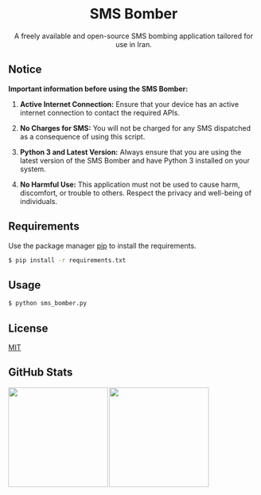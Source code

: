 <div align="center">
  <h1>SMS Bomber</h1>
</div>
<div align="center">
  <p>A freely available and open-source SMS bombing application tailored for use in Iran.</p>
</div>

## Notice
**Important information before using the SMS Bomber:**

1. **Active Internet Connection:** Ensure that your device has an active internet connection to contact the required APIs.

2. **No Charges for SMS:** You will not be charged for any SMS dispatched as a consequence of using this script.

3. **Python 3 and Latest Version:** Always ensure that you are using the latest version of the SMS Bomber and have Python 3 installed on your system.

4. **No Harmful Use:** This application must not be used to cause harm, discomfort, or trouble to others. Respect the privacy and well-being of individuals.

## Requirements
Use the package manager [pip](https://pip.pypa.io/en/stable/getting-started/) to install the requirements.

```bash
$ pip install -r requirements.txt
```

## Usage
```bash
$ python sms_bomber.py
```

## License
[MIT](https://choosealicense.com/licenses/mit/)

## GitHub Stats

<img src="https://github-readme-stats.vercel.app/api?username=NimaWasTaken&show_icons=true&theme=onedark" align="left" height="200" />

<img src="https://github-readme-stats.vercel.app/api/top-langs/?username=NimaWasTaken&hide_border=true&layout=compact&theme=onedark" align="left" height="200" />
